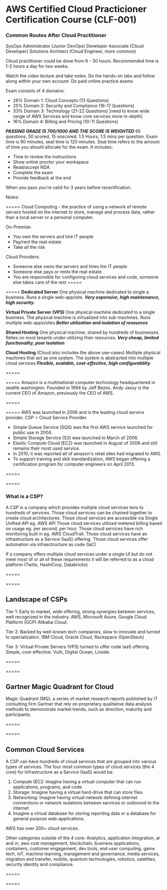 # AWS Certified Cloud Practicioner Certification Course (CLF-001)

### Common Routes After Cloud Practitioner

SysOps Administrator (Junior DevOps)
Developer Associate (Cloud Developer)
Solutions Architect (Cloud Engineer, more common)

Cloud practitioner could be done from 6 - 30 hours. Recommended time is 1-2 hours a day for two weeks. 

Watch the video lecture and take notes.
Do the hands-on labs and follow along within your own account.
Do paid online practice exams

Exam consists of 4 domains:
* 26% Domain 1: Cloud Concepts (13 Questions)
* 25% Domain 2: Security and Compliance (16-17 Questions)
* 33% Domain 3: Technology (21-22 Questions) 
	|need to know wide range of AWS Services and know core services more in-depth|
* 16% Domain 4: Billing and Pricing (10-11 Questions)

***PASSING GRADE IS 700/1000 AND THE SCORE IS WEIGHTED***
65 questions, 50 scored, 15 unscored. 1.5 Hours, 1.5 mins per question. Exam time is 90 minutes, seat time is 120 minutes. Seat time refers to the amount of time you should allocate for the exam. It includes:

* Time to review the instructions
* Show online proctor your workspace
* Read/accept NDA
* Complete the exam
* Provide feedback at the end

When you pass you're valid for 3 years before recertification. 

Notes:

=====
Cloud Computing - the practice of using a network of remote servers hosted on the internet to store, manage and process data, rather than a local server or a personal computer.

On-Premise:
* You own the servers and hire IT people
* Pay/rent the real-estate
* Take all the risk

Cloud Providers:
* Someone else owns the servers and hires the IT people
* Someone else pays or rents the real-estate
* You are responsible for configuring cloud services and code, someone else takes care of the rest
=====

=====
**Dedicated Server**
One physical machine dedicated to single a business.
Runs a single web-app/site.
***Very expensive, high maintenance, high security.***

**Virtual Private Server (VPS)**
One physical machine dedicated to a single business. 
The physical machine is virtualized into sub-machines.
Runs multiple web-apps/sites
***Better utilization and isolation of resources***

**Shared Hosting**
One physical machine, shared by hundreds of businesses.
Relies on most tenants under-utilizing their resources.
***Very cheap, limited functionality, poor isolation***

**Cloud Hosting** (Cloud also includes the above use-cases)
Multiple physical machines that act as one system.
The system is abstracted into multiple cloud services
***Flexible, scalable, cost-effective, high configurabliity***

=====

=====
Amazon is a multinational computer technology headquartered in seattle washington. Founded in 1994 by Jeff Bezos. Andy Jassy is the current CEO of Amazon, previously the CEO of AWS.

=====

=====
AWS was launched in 2006 and is the leading cloud service provider. CSP = Cloud Service Provider.

* Simple Queue Service (SQS) was the first AWS service launched for public use in 2004.
* Simple Storage Service (S3) was launched in March of 2006.
* Elastic Compute Cloud (EC2) was launched in August of 2006 and still remains their most used service.
* In 2010, it was reported all of amazon's retail sites had migrated to AWS.
* To support training and skill standardization, AWS began offering a certification program for computer engineers on April 2013.

=====

=====
### What is a CSP?

A CSP is a company which provides multiple cloud services tens to hundreds of services.
Those cloud services can be chained together to create cloud architectures.
Those cloud services are accessible via Single Unified API eg. AWS API
Those cloud services utilized metered billing based on usage eg. per second, per hour.
Those cloud services have rich monitoring built in eg. AWS CloudTrail.
Those cloud services have an infrastructure as a Service (IaaS) offering.
Those cloud services offer automation via infrasctructure as code (IaC)

If a company offers multiple cloud services under a single UI but do not meet most of or all of these requirements it will be referred to as a cloud platform (Twilio, HashiCorp, Databricks)

=====

=====
## Landscape of CSPs
Tier 1: Early to market, wide offering, strong synergies between services, well recognized in the industry. AWS, Microsoft Azure, Google Cloud Platform (GCP) Alibaba Cloud.

Tier 2: Backed by well-known tech companies, slow to innovate and turned to specialization. IBM Cloud, Oracle Cloud, Rackspace (OpenStack)

Tier 3: Virtual Private Servers (VPS) turned to offer code IaaS offering. Simple, cost-effective. Vultr, Digital Ocean, Linode.

=====

=====
## Gartner Magic Quadrant for Cloud

Magic Quadrant (MQ), a series of market research reports published by IT consulting firm Gartner that rely on proprietary qualitative data analysis methods to demonstrate market trends, such as direction, maturity and participants.

=====

=====
## Common Cloud Services

A CSP can have hundreds of cloud services that are grouped into various types of services. The four most common types of cloud services (the 4 core) for Infrastructure as a Service (IaaS) would be:

1. Compute (EC2: Imagine having a virtual computer that can run applications, programs, and code.
2. Storage: Imagine having a virtual hard-drive that can store files.
3. Networking: Imagine having virtual network defining internet connections or network isolations between services or outbound to the internet
4. Imagine a virtual database for storing reporting data or a database for general purpose web-applications.

AWS has over 200+ cloud services.

Other categories outside of the 4 core:
Analytics, application integration, ar and vr, aws cost management, blockchain, business applications, containers, customer engagement, dev tools, end user computing, game tech, IoT, machine learning, management and governance, media services, migration and transfer, mobile, quantum technologies, robotics, satellites, security identity and compliance.

=====

=====
